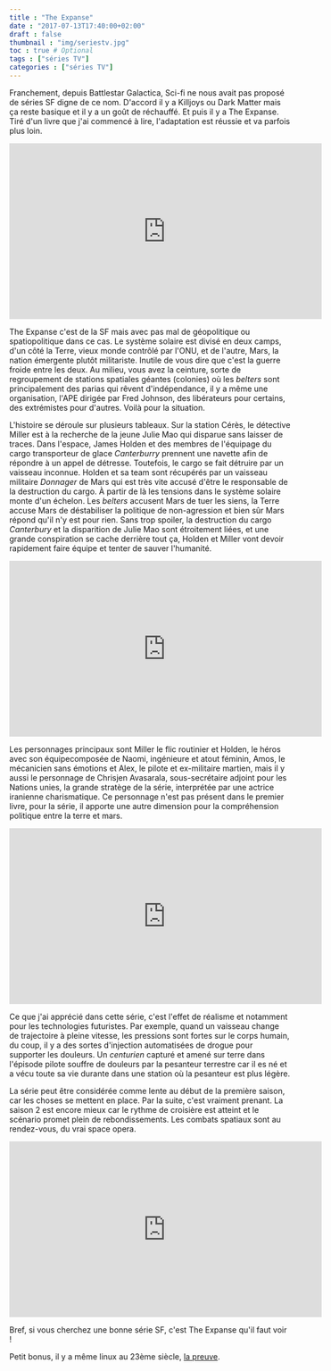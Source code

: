 ```yaml
---
title : "The Expanse"
date : "2017-07-13T17:40:00+02:00"
draft : false
thumbnail : "img/seriestv.jpg"
toc : true # Optional
tags : ["séries TV"]
categories : ["séries TV"]
---
```



Franchement, depuis Battlestar Galactica, Sci-fi ne nous avait pas proposé de séries SF digne de ce nom. D'accord il y a Killjoys ou Dark Matter mais ça reste basique et il y a un goût de réchauffé. Et puis il y a The Expanse. Tiré d'un livre que j'ai commencé à lire, l'adaptation est réussie et va parfois plus loin.

<iframe width="560" height="315" src="https://www.youtube.com/embed/krqqqgixNq8" frameborder="0" allowfullscreen></iframe>

The Expanse c'est de la SF mais avec pas mal de géopolitique ou spatiopolitique dans ce cas. Le système solaire est divisé en deux camps, d'un côté la Terre, vieux monde contrôlé par l'ONU, et de l'autre, Mars, la nation émergente plutôt militariste. Inutile de vous dire que c'est la guerre froide entre les deux. Au milieu, vous avez la ceinture, sorte de regroupement de stations spatiales géantes (colonies) où les _belters_ sont principalement des parias qui rêvent d'indépendance, il y a même une organisation, l'APE dirigée par Fred Johnson, des libérateurs pour certains, des extrémistes pour d'autres. Voilà pour la situation.

L'histoire se déroule sur plusieurs tableaux. Sur la station Cérès, le détective Miller est à la recherche de la jeune Julie Mao qui  disparue sans laisser de traces. Dans l'espace, James Holden et des membres de l'équipage du cargo transporteur de glace _Canterburry_ prennent une navette afin de répondre à un appel de détresse. Toutefois, le cargo se fait détruire par un vaisseau inconnue. Holden et sa team sont récupérés par un vaisseau militaire _Donnager_ de Mars qui est très vite accusé d'être le responsable de la destruction du cargo. À partir de là les tensions dans le système solaire monte d'un échelon. Les _belters_ accusent Mars de tuer les siens, la Terre accuse Mars de déstabiliser la politique de non-agression et bien sûr Mars répond qu'il n'y est pour rien. Sans trop spoiler, la destruction du cargo _Canterbury_ et la disparition de Julie Mao sont étroitement liées, et une grande conspiration se cache derrière tout ça, Holden et Miller vont devoir rapidement faire équipe et tenter de sauver l'humanité.

<iframe width="560" height="315" src="https://www.youtube.com/embed/27JmggM5GGQ" frameborder="0" allowfullscreen></iframe>

Les personnages principaux sont Miller le flic routinier et Holden, le héros avec son équipecomposée de Naomi, ingénieure et atout féminin, Amos, le mécanicien sans émotions et Alex, le pilote et ex-militaire martien, mais il y aussi le personnage de Chrisjen Avasarala, sous-secrétaire adjoint pour les Nations unies, la grande stratège de la série, interprétée par une actrice iranienne charismatique. Ce personnage n'est pas présent dans le premier livre, pour la série, il apporte une autre dimension pour la compréhension politique entre la terre et mars.

<iframe width="560" height="315" src="https://www.youtube.com/embed/kQuTAPWJxNo" frameborder="0" allowfullscreen></iframe>

Ce que j'ai apprécié dans cette série, c'est l'effet de réalisme et notamment pour les technologies futuristes. Par exemple, quand un vaisseau change de trajectoire à pleine vitesse, les pressions sont fortes sur le corps humain, du coup, il y a des sortes d'injection automatisées de drogue pour supporter les douleurs. Un _centurien_ capturé et amené sur terre dans l'épisode pilote souffre de douleurs par la pesanteur terrestre car il es né et a vécu toute sa vie durante dans une station où la pesanteur est plus légère.

La série peut être considérée comme lente au début de la première saison, car les choses se mettent en place. Par la suite, c'est vraiment prenant. La saison 2 est encore mieux car le rythme de croisière est atteint et le scénario promet plein de rebondissements. Les combats spatiaux sont au rendez-vous, du vrai space opera.

<iframe width="560" height="315" src="https://www.youtube.com/embed/XhKWeGXduzs" frameborder="0" allowfullscreen></iframe>

Bref, si vous cherchez une bonne série SF, c'est The Expanse qu'il faut voir !

Petit bonus, il y a même linux au 23ème siècle, [la preuve](http://www.omgubuntu.co.uk/2017/07/linux-23rd-century).
